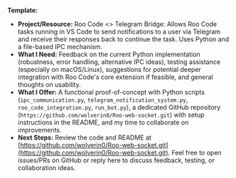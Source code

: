 **Template:**
- **Project/Resource:** Roo Code <> Telegram Bridge: Allows Roo Code tasks running in VS Code to send notifications to a user via Telegram and receive their responses back to continue the task. Uses Python and a file-based IPC mechanism.
- **What I Need:** Feedback on the current Python implementation (robustness, error handling, alternative IPC ideas), testing assistance (especially on macOS/Linux), suggestions for potential deeper integration with Roo Code's core extension if feasible, and general thoughts on usability.
- **What I Offer:** A functional proof-of-concept with Python scripts (`ipc_communication.py`, `telegram_notification_system.py`, `roo_code_integration.py`, `run_bot.py`), a dedicated GitHub repository (`https://github.com/wolverin0/Roo-web-socket.git`) with setup instructions in the README, and my time to collaborate on improvements.
- **Next Steps:** Review the code and README at [https://github.com/wolverin0/Roo-web-socket.git](https://github.com/wolverin0/Roo-web-socket.git). Feel free to open issues/PRs on GitHub or reply here to discuss feedback, testing, or collaboration ideas.